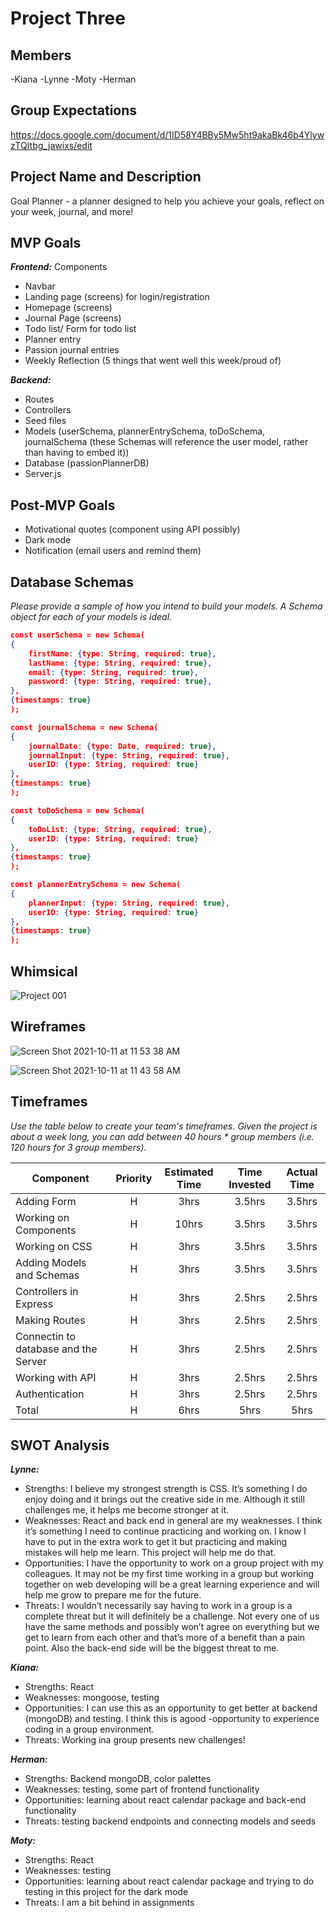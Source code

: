 # Project Three

## Members
-Kiana
-Lynne
-Moty
-Herman

## Group Expectations
https://docs.google.com/document/d/1ID58Y4BBy5Mw5ht9akaBk46b4YlywzTQItbg_jawixs/edit

## Project Name and Description
Goal Planner - a planner designed to help you achieve your goals, reflect on your week, journal, and more!

## MVP Goals
***Frontend:*** 
Components 
- Navbar
- Landing page (screens) for login/registration
- Homepage (screens)
- Journal Page (screens)
- Todo list/ Form for todo list
- Planner entry
- Passion journal entries
- Weekly Reflection (5 things that went well this week/proud of)

***Backend:***
- Routes
- Controllers
- Seed files
- Models (userSchema, plannerEntrySchema, toDoSchema, journalSchema (these Schemas will reference the user model, rather than having to embed it))
- Database (passionPlannerDB)
- Server.js

## Post-MVP Goals
- Motivational quotes (component using API possibly)
- Dark mode
- Notification (email users and remind them)

## Database Schemas
_Please provide a sample of how you intend to build your models. A Schema object for each of your models is ideal._

```json
const userSchema = new Schema(
{
    firstName: {type: String, required: true},
    lastName: {type: String, required: true},
    email: {type: String, required: true},
    password: {type: String, required: true},
},
{timestamps: true}
);

const journalSchema = new Schema(
{
    journalDate: {type: Date, required: true},
    journalInput: {type: String, required: true},
    userID: {type: String, required: true}
},
{timestamps: true}
);

const toDoSchema = new Schema(
{
    toDoList: {type: String, required: true},
    userID: {type: String, required: true}
},
{timestamps: true}
);

const plannerEntrySchema = new Schema(
{
    plannerInput: {type: String, required: true},
    userID: {type: String, required: true}
},
{timestamps: true}
);

```

## Whimsical

![Project 001](https://user-images.githubusercontent.com/61396761/136839718-053c9fb7-46ba-4eed-b352-7ffc8c77fc4c.jpeg)



## Wireframes

![Screen Shot 2021-10-11 at 11 53 38 AM](https://user-images.githubusercontent.com/61396761/136842569-26ee67cc-6910-4c5a-85c3-b22d0651cb95.png)

![Screen Shot 2021-10-11 at 11 43 58 AM](https://user-images.githubusercontent.com/61396761/136839618-bec37d98-5b67-4e46-967e-7b192f23ce09.png)



## Timeframes
_Use the table below to create your team's timeframes. Given the project is about a week long, you can add between 40 hours * group members (i.e. 120 hours for 3 group members)._

| Component | Priority | Estimated Time | Time Invested | Actual Time |
| --- | :---: |  :---: | :---: | :---: |
| Adding Form | H | 3hrs| 3.5hrs | 3.5hrs |
| Working on Components | H | 10hrs| 3.5hrs | 3.5hrs |
| Working on CSS | H | 3hrs| 3.5hrs | 3.5hrs |
| Adding Models and Schemas | H | 3hrs| 3.5hrs | 3.5hrs |
| Controllers in Express | H | 3hrs| 2.5hrs | 2.5hrs |
| Making Routes | H | 3hrs| 2.5hrs | 2.5hrs |
| Connectin to database and the Server | H | 3hrs| 2.5hrs | 2.5hrs |
| Working with API | H | 3hrs| 2.5hrs | 2.5hrs |
| Authentication | H | 3hrs| 2.5hrs | 2.5hrs |
| Total | H | 6hrs| 5hrs | 5hrs |


## SWOT Analysis
***Lynne:***
- Strengths: I believe my strongest strength is CSS. It’s something I do enjoy doing and it brings out the creative side in me. Although it still challenges me, it helps me become stronger at it.
- Weaknesses: React and back end in general are my weaknesses. I think it’s something I need to continue practicing and working on. I know I have to put in the extra work to get it but practicing and making mistakes will help me learn. This project will help me do that.
- Opportunities: I have the opportunity to work on a group project with my colleagues. It may not be my first time working in a group but working together on web developing will be a great learning experience and will help me grow to prepare me for the future.
- Threats: I wouldn’t necessarily say having to work in a group is a complete threat but it will definitely be a challenge. Not every one of us have the same methods and possibly won’t agree on everything but we get to learn from each other and that’s more of a benefit than a pain point. Also the back-end side will be the biggest threat to me.

***Kiana:*** 
- Strengths: React
- Weaknesses: mongoose, testing
- Opportunities: I can use this as an opportunity to get better at backend (mongoDB) and testing. I think this is  agood -opportunity to experience coding in a group environment.
- Threats: Working ina group presents new challenges!

***Herman:***
- Strengths: Backend mongoDB, color palettes
- Weaknesses:  testing, some part of frontend functionality
- Opportunities: learning about react calendar package and back-end functionality
- Threats: testing backend endpoints and connecting models and seeds

***Moty:***
- Strengths: React 
- Weaknesses: testing
- Opportunities: learning about react calendar package and trying to do testing in this project for the dark mode 
- Threats:  I am a bit behind in assignments


